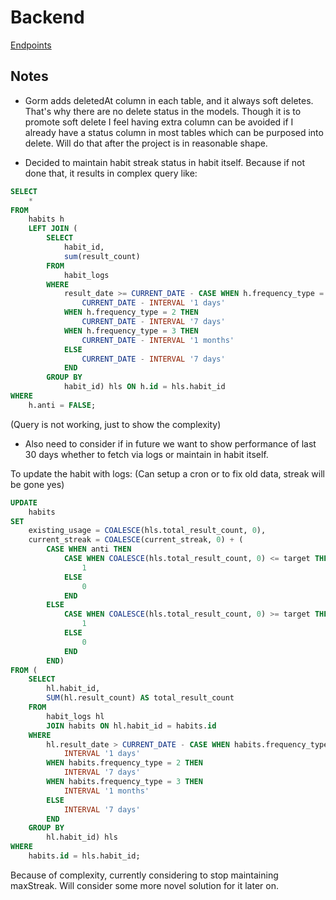 # Backend

[Endpoints](https://galactic-escape-804413.postman.co/workspace/Stumble~8b18c535-4c33-4445-9f41-3fd645691d7d/collection/20124508-30a6e9dc-c460-473e-a0c3-e2fc2c5e066d?action=share&creator=20124508&active-environment=26183107-3fa6a988-04b0-403c-8575-7ec046deff9c)

## Notes

- Gorm adds deletedAt column in each table, and it always soft deletes. That's why there are no delete status in the models. Though it is to promote soft delete I feel having extra column can be avoided if I already have a status column in most tables which can be purposed into delete. Will do that after the project is in reasonable shape.

- Decided to maintain habit streak status in habit itself. Because if not done that, it results in complex query like:
```sql
SELECT
	*
FROM
	habits h
	LEFT JOIN (
		SELECT
			habit_id,
			sum(result_count)
		FROM
			habit_logs
		WHERE
			result_date >= CURRENT_DATE - CASE WHEN h.frequency_type = 1 THEN
				CURRENT_DATE - INTERVAL '1 days'
			WHEN h.frequency_type = 2 THEN
				CURRENT_DATE - INTERVAL '7 days'
			WHEN h.frequency_type = 3 THEN
				CURRENT_DATE - INTERVAL '1 months'
			ELSE
				CURRENT_DATE - INTERVAL '7 days'
			END
		GROUP BY
			habit_id) hls ON h.id = hls.habit_id
WHERE
	h.anti = FALSE;
```
(Query is not working, just to show the complexity)

- Also need to consider if in future we want to show performance of last 30 days whether to fetch via logs or maintain in habit itself.

To update the habit with logs:
(Can setup a cron or to fix old data, streak will be gone yes)

```sql
UPDATE
	habits
SET
	existing_usage = COALESCE(hls.total_result_count, 0),
	current_streak = COALESCE(current_streak, 0) + (
		CASE WHEN anti THEN
			CASE WHEN COALESCE(hls.total_result_count, 0) <= target THEN
				1
			ELSE
				0
			END
		ELSE
			CASE WHEN COALESCE(hls.total_result_count, 0) >= target THEN
				1
			ELSE
				0
			END
		END)
FROM (
	SELECT
		hl.habit_id,
		SUM(hl.result_count) AS total_result_count
	FROM
		habit_logs hl
		JOIN habits ON hl.habit_id = habits.id
	WHERE
		hl.result_date > CURRENT_DATE - CASE WHEN habits.frequency_type = 1 THEN
			INTERVAL '1 days'
		WHEN habits.frequency_type = 2 THEN
			INTERVAL '7 days'
		WHEN habits.frequency_type = 3 THEN
			INTERVAL '1 months'
		ELSE
			INTERVAL '7 days'
		END
	GROUP BY
		hl.habit_id) hls
WHERE
	habits.id = hls.habit_id;
```

Because of complexity, currently considering to stop maintaining maxStreak. Will consider some more novel solution for it later on.